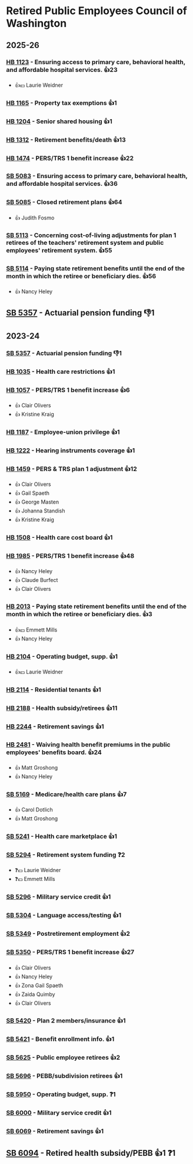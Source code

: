 # Retired Public Employees Council of Washington
## 2025-26

### [HB 1123](/bill/2025-26/hb/1123/) - Ensuring access to primary care, behavioral health, and affordable hospital services. 👍23  
* 👍💵 Laurie Weidner

### [HB 1165](/bill/2025-26/hb/1165/) - Property tax exemptions 👍1  

### [HB 1204](/bill/2025-26/hb/1204/) - Senior shared housing 👍1  

### [HB 1312](/bill/2025-26/hb/1312/) - Retirement benefits/death 👍13  

### [HB 1474](/bill/2025-26/hb/1474/) - PERS/TRS 1 benefit increase 👍22  

### [SB 5083](/bill/2025-26/sb/5083/) - Ensuring access to primary care, behavioral health, and affordable hospital services. 👍36  

### [SB 5085](/bill/2025-26/sb/5085/) - Closed retirement plans 👍64  
* 👍 Judith Fosmo

### [SB 5113](/bill/2025-26/sb/5113/) - Concerning cost-of-living adjustments for plan 1 retirees of the teachers' retirement system and public employees' retirement system. 👍55  

### [SB 5114](/bill/2025-26/sb/5114/) - Paying state retirement benefits until the end of the month in which the retiree or beneficiary dies. 👍56  
* 👍 Nancy Heley

## [SB 5357](/bill/2025-26/sb/5357/) - Actuarial pension funding  👎1 

## 2023-24

### [SB 5357](/bill/2023-24/sb/5357/) - Actuarial pension funding  👎1 

### [HB 1035](/bill/2023-24/hb/1035/) - Health care restrictions 👍1  

### [HB 1057](/bill/2023-24/hb/1057/) - PERS/TRS 1 benefit increase 👍6  
* 👍 Clair Olivers
* 👍 Kristine Kraig

### [HB 1187](/bill/2023-24/hb/1187/) - Employee-union privilege 👍1  

### [HB 1222](/bill/2023-24/hb/1222/) - Hearing instruments coverage 👍1  

### [HB 1459](/bill/2023-24/hb/1459/) - PERS & TRS plan 1 adjustment 👍12  
* 👍 Clair Olivers
* 👍 Gail Spaeth
* 👍 George Masten
* 👍 Johanna Standish
* 👍 Kristine Kraig

### [HB 1508](/bill/2023-24/hb/1508/) - Health care cost board 👍1  

### [HB 1985](/bill/2023-24/hb/1985/) - PERS/TRS 1 benefit increase 👍48  
* 👍 Nancy Heley
* 👍 Claude Burfect
* 👍 Clair Olivers

### [HB 2013](/bill/2023-24/hb/2013/) - Paying state retirement benefits until the end of the month in which the retiree or beneficiary dies. 👍3  
* 👍💵 Emmett Mills
* 👍 Nancy Heley

### [HB 2104](/bill/2023-24/hb/2104/) - Operating budget, supp. 👍1  
* 👍💵 Laurie Weidner

### [HB 2114](/bill/2023-24/hb/2114/) - Residential tenants 👍1  

### [HB 2188](/bill/2023-24/hb/2188/) - Health subsidy/retirees 👍11  

### [HB 2244](/bill/2023-24/hb/2244/) - Retirement savings 👍1  

### [HB 2481](/bill/2023-24/hb/2481/) - Waiving health benefit premiums in the public employees' benefits board. 👍24  
* 👍 Matt Groshong
* 👍 Nancy Heley

### [SB 5169](/bill/2023-24/sb/5169/) - Medicare/health care plans 👍7  
* 👍 Carol Dotlich
* 👍 Matt Groshong

### [SB 5241](/bill/2023-24/sb/5241/) - Health care marketplace 👍1  

### [SB 5294](/bill/2023-24/sb/5294/) - Retirement system funding   ❓2
* ❓💵 Laurie Weidner
* ❓💵 Emmett Mills

### [SB 5296](/bill/2023-24/sb/5296/) - Military service credit 👍1  

### [SB 5304](/bill/2023-24/sb/5304/) - Language access/testing 👍1  

### [SB 5349](/bill/2023-24/sb/5349/) - Postretirement employment 👍2  

### [SB 5350](/bill/2023-24/sb/5350/) - PERS/TRS 1 benefit increase 👍27  
* 👍 Clair Olivers
* 👍 Nancy Heley
* 👍 Zona Gail Spaeth
* 👍 Zaida Quimby
* 👍 Clair Olivers

### [SB 5420](/bill/2023-24/sb/5420/) - Plan 2 members/insurance 👍1  

### [SB 5421](/bill/2023-24/sb/5421/) - Benefit enrollment info. 👍1  

### [SB 5625](/bill/2023-24/sb/5625/) - Public employee retirees 👍2  

### [SB 5696](/bill/2023-24/sb/5696/) - PEBB/subdivision retirees 👍1  

### [SB 5950](/bill/2023-24/sb/5950/) - Operating budget, supp.   ❓1

### [SB 6000](/bill/2023-24/sb/6000/) - Military service credit 👍1  

### [SB 6069](/bill/2023-24/sb/6069/) - Retirement savings 👍1  

## [SB 6094](/bill/2023-24/sb/6094/) - Retired health subsidy/PEBB 👍1  ❓1
